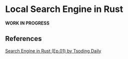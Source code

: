 # Local Search Engine in Rust
**WORK IN PROGRESS**

## References
[Search Engine in Rust (Ep.01) by Tsoding Daily](https://www.youtube.com/watch?v=hm5xOJiVEeg)
